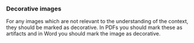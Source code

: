 ### Decorative images
For any images which are not relevant to the understanding of the context, they should be marked as decorative. In PDFs you should mark these as artifacts and in Word you should mark the image as decorative.
